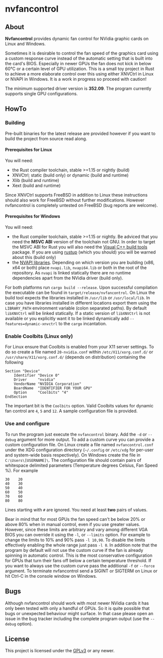 nvfancontrol
============

About
-----

**Nvfancontrol** provides dynamic fan control for NVidia graphic cards on Linux
and Windows.

Sometimes it is desirable to control the fan speed of the graphics card using a
custom response curve instead of the automatic setting that is built into the
card's BIOS. Especially in newer GPUs the fan does not kick in below 60°C or a
certain level of GPU utilization. This is a small toy project in Rust to
achieve a more elaborate control over this using either XNVCtrl in Linux or
NVAPI in Windows. It is a work in progress so proceed with caution!

The minimum supported driver version is **352.09**. The program currently
supports single GPU configurations.

HowTo
-----

### Building

Pre-built binaries for the latest release are provided however if you want to
build the project from source read along.

#### Prerequisites for Linux

You will need:

* the Rust compiler toolchain, stable >=1.15 or nightly (build)
* XNVCtrl; static (build only) or dynamic (build and runtime)
* Xlib (build and runtime)
* Xext (build and runtime)

Since XNVCtrl supports FreeBSD in addition to Linux these instructions should
also work for FreeBSD without further modifications. However nvfancontrol is
completely untested on FreeBSD (bug reports are welcome).

#### Prerequisites for Windows

You will need:

* the Rust compiler toolchain, stable >=1.15 or nightly. Be adviced that you
need the **MSVC ABI** version of the toolchain not GNU. In order to target the
MSVC ABI for Rust you will also need the [Visual C++ build
tools](http://landinghub.visualstudio.com/visual-cpp-build-tools) package. If
you are using [rustup](https://www.rustup.rs/) (which you should) you will be
warned about this (build only)
* the [NVAPI libraries](https://developer.nvidia.com/nvapi). Depending
on which version you are building (x86, x64 or both) place `nvapi.lib`,
`nvapi64.lib` or both in the root of the repository. As `nvapi` is linked
statically there are no runtime dependencies apart from the NVidia driver
(build only).

For both platforms run `cargo build --release`. Upon successful compilation the
executable can be found in `target/release/nvfancontrol`. On Linux the build
tool expects the libraries installed in `/usr/lib` or `/usr/local/lib`. In case
you have libraries installed in different locations export them using the
`LIBRARY_PATH` environment variable (colon separated paths). By default
`libXNVCtrl` will be linked statically. If a static version of `libXNVCtrl` is
not available or you explicitly want it to be linked dynamically add
`--features=dynamic-xnvctrl` to the `cargo` incantation.

### Enable Coolbits (Linux only)

For Linux ensure that Coolbits is enabled from your X11 server settings. To
do so create a file named `20-nvidia.conf` within `/etc/X11/xorg.conf.d/` or
`/usr/share/X11/xorg.conf.d/` (depends on distribution) containing the
following

    Section "Device"
        Identifier "Device 0"
        Driver     "nvidia"
        VendorName "NVIDIA Corporation"
        BoardName  "IDENTIFIER FOR YOUR GPU"
        Option     "Coolbits" "4"
    EndSection

The important bit is the `Coolbits` option. Valid Coolbits values for dynamic
fan control are `4`, `5` and `12`. A sample configuration file is provided.

### Use and configure

To run the program just execute the `nvfancontrol` binary. Add the `-d` or
`--debug` argument for more output. To add a custom curve you can provide a
custom configuration file. On Linux create a file named `nvfancontrol.conf`
under the XDG configuration directory (`~/.config` or `/etc/xdg` for per-user
and system-wide basis respectively). On Windows create the file in
``C:\Users\[USERNAME]\``. The configuration file should contain pairs of
whitespace delimited parameters (Temperature degrees Celsius, Fan Speed %).
For example

    30    20
    40    30
    50    40
    60    50
    70    60
    80    80

Lines starting with `#` are ignored. You need at least **two** pairs of values.

Bear in mind that for most GPUs the fan speed can't be below 20% or above 80%
when in manual control, even if you use greater values. However, since these
limits are arbitrary and vary among different VGA BIOS you can override it
using the `-l`, or `--limits` option. For example to change the limits to 10%
and 90% pass `-l 10,90`. To disable the limits effectively enabling the whole
range just pass `-l 0`. In addition note that the program by default will not
use the custom curve if the fan is already spinning in automatic control. This
is the most conservative configuration for GPUs that turn their fans off below
a certain temperature threshold. If you want to always use the custom curve
pass the additional `-f` or `--force` argument. To terminate nvfancontrol send
a SIGINT or SIGTERM on Linux or hit Ctrl-C in the console window on Windows.

Bugs
----
Although nvfancontrol should work with most newer NVidia cards it has only been
tested with only a handful of GPUs. So it is quite possible that bugs or
unexpected behaviour might surface. In that case please open an issue in the
bug tracker including the complete program output (use the `--debug` option).

License
-------
This project is licensed under the
[GPLv3](https://www.gnu.org/licenses/gpl-3.0.html) or any newer.
